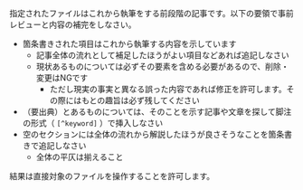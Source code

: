 指定されたファイルはこれから執筆をする前段階の記事です。以下の要領で事前レビューと内容の補完をしなさい。

- 箇条書きされた項目はこれから執筆する内容を示しています
  - 記事全体の流れとして補足したほうがよい項目などあれば追記しなさい
  - 現状あるものについては必ずその要素を含める必要があるので、削除・変更はNGです
    - ただし現実の事実と異なる誤った内容であれば修正を許可します。その際にはもとの趣旨は必ず残してください
- （要出典）とあるものについては、そのことを示す記事や文章を探して脚注の形式（ `[^keyword]` ）で挿入しなさい
- 空のセクションには全体の流れから解説したほうが良さそうなことを箇条書きで追記しなさい
  - 全体の平仄は揃えること

結果は直接対象のファイルを操作することを許可します。
